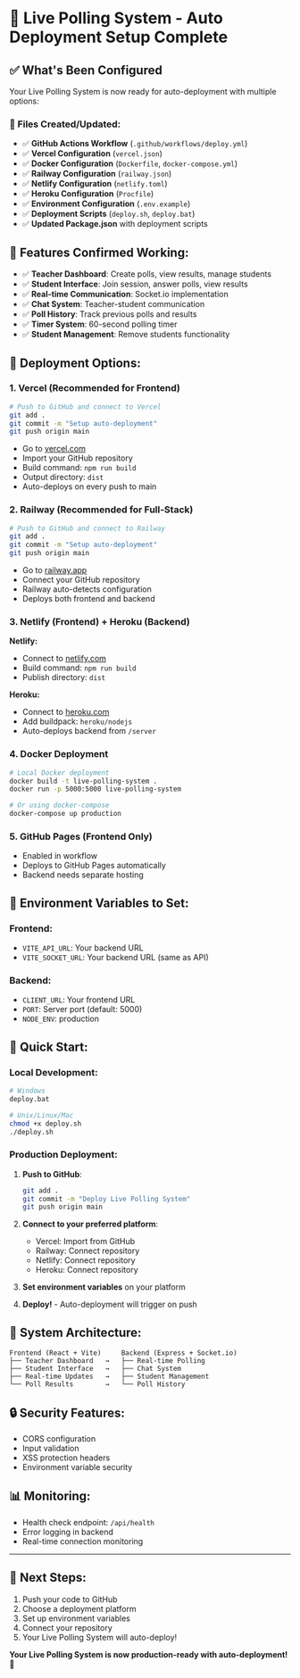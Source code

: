 # 🚀 Live Polling System - Auto Deployment Setup Complete

## ✅ What's Been Configured

Your Live Polling System is now ready for auto-deployment with multiple options:

### 📁 Files Created/Updated:
- ✅ **GitHub Actions Workflow** (`.github/workflows/deploy.yml`)
- ✅ **Vercel Configuration** (`vercel.json`)
- ✅ **Docker Configuration** (`Dockerfile`, `docker-compose.yml`)
- ✅ **Railway Configuration** (`railway.json`)
- ✅ **Netlify Configuration** (`netlify.toml`)
- ✅ **Heroku Configuration** (`Procfile`)
- ✅ **Environment Configuration** (`.env.example`)
- ✅ **Deployment Scripts** (`deploy.sh`, `deploy.bat`)
- ✅ **Updated Package.json** with deployment scripts

## 🌟 Features Confirmed Working:
- ✅ **Teacher Dashboard**: Create polls, view results, manage students
- ✅ **Student Interface**: Join session, answer polls, view results
- ✅ **Real-time Communication**: Socket.io implementation
- ✅ **Chat System**: Teacher-student communication
- ✅ **Poll History**: Track previous polls and results
- ✅ **Timer System**: 60-second polling timer
- ✅ **Student Management**: Remove students functionality

## 🚀 Deployment Options:

### 1. **Vercel (Recommended for Frontend)**
```bash
# Push to GitHub and connect to Vercel
git add .
git commit -m "Setup auto-deployment"
git push origin main
```
- Go to [vercel.com](https://vercel.com)
- Import your GitHub repository
- Build command: `npm run build`
- Output directory: `dist`
- Auto-deploys on every push to main

### 2. **Railway (Recommended for Full-Stack)**
```bash
# Push to GitHub and connect to Railway
git add .
git commit -m "Setup auto-deployment"
git push origin main
```
- Go to [railway.app](https://railway.app)
- Connect your GitHub repository
- Railway auto-detects configuration
- Deploys both frontend and backend

### 3. **Netlify (Frontend) + Heroku (Backend)**
**Netlify:**
- Connect to [netlify.com](https://netlify.com)
- Build command: `npm run build`
- Publish directory: `dist`

**Heroku:**
- Connect to [heroku.com](https://heroku.com)
- Add buildpack: `heroku/nodejs`
- Auto-deploys backend from `/server`

### 4. **Docker Deployment**
```bash
# Local Docker deployment
docker build -t live-polling-system .
docker run -p 5000:5000 live-polling-system

# Or using docker-compose
docker-compose up production
```

### 5. **GitHub Pages (Frontend Only)**
- Enabled in workflow
- Deploys to GitHub Pages automatically
- Backend needs separate hosting

## 🔧 Environment Variables to Set:

### Frontend:
- `VITE_API_URL`: Your backend URL
- `VITE_SOCKET_URL`: Your backend URL (same as API)

### Backend:
- `CLIENT_URL`: Your frontend URL
- `PORT`: Server port (default: 5000)
- `NODE_ENV`: production

## 📱 Quick Start:

### Local Development:
```bash
# Windows
deploy.bat

# Unix/Linux/Mac
chmod +x deploy.sh
./deploy.sh
```

### Production Deployment:
1. **Push to GitHub**:
   ```bash
   git add .
   git commit -m "Deploy Live Polling System"
   git push origin main
   ```

2. **Connect to your preferred platform**:
   - Vercel: Import from GitHub
   - Railway: Connect repository
   - Netlify: Connect repository
   - Heroku: Connect repository

3. **Set environment variables** on your platform

4. **Deploy!** - Auto-deployment will trigger on push

## 🎯 System Architecture:
```
Frontend (React + Vite)     Backend (Express + Socket.io)
├── Teacher Dashboard   →   ├── Real-time Polling
├── Student Interface   →   ├── Chat System
├── Real-time Updates   →   ├── Student Management
└── Poll Results        →   └── Poll History
```

## 🔒 Security Features:
- CORS configuration
- Input validation
- XSS protection headers
- Environment variable security

## 📊 Monitoring:
- Health check endpoint: `/api/health`
- Error logging in backend
- Real-time connection monitoring

---

## 🚀 Next Steps:
1. Push your code to GitHub
2. Choose a deployment platform
3. Set up environment variables
4. Connect your repository
5. Your Live Polling System will auto-deploy!

**Your Live Polling System is now production-ready with auto-deployment! 🎉**
